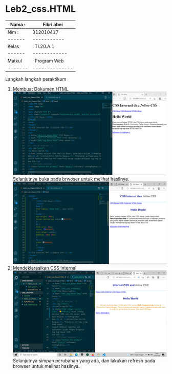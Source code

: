 # Leb2_css.HTML

| Nama : | Fikri abei |
|------| ------------|
| Nim :| 312010417 |
|------| -----------|
| Kelas| : TI.20.A.1 |
|------|------------|
| Matkul |: Program Web |
|-------|--------------|
Langkah langkah peraktikum
1. Membuat Dokumen HTML
![Membuat Dokumen HTML](Gambar/ss1.png)
Selanjutnya buka pada brwoser untuk melihat hasilnya.
![](Gambar/ss2.png)
2. Mendeklarasikan CSS Internal
![Mendeklarasikan css internal](Gambar/ss3.png)
Selanjutnya simpan perubahan yang ada, dan lakukan refresh pada browser untuk melihat
hasilnya.
[](Gambar/ss4.png)
